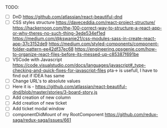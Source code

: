 TODO:
- [ ] DnD
https://github.com/atlassian/react-beautiful-dnd
- [ ] CSS styles structure
https://daveceddia.com/react-project-structure/
https://hackernoon.com/the-100-correct-way-to-structure-a-react-app-or-why-theres-no-such-thing-3ede534ef1ed
https://medium.com/@kswanie21/css-modules-sass-in-create-react-app-37c3152de9
https://medium.com/styled-components/component-folder-pattern-ee42df37ec68
https://engineering.opsgenie.com/how-to-organize-react-files-before-its-messed-up-c85387f691be
- [ ] VSCode with Javascript
https://code.visualstudio.com/docs/languages/javascript#_type-checking-and-quick-fixes-for-javascript-files
pta-> is usefull, I have to find out if IDEA has same
- [ ] Change URL's to absolute values
- [ ] Here it is - https://github.com/atlassian/react-beautiful-dnd/blob/master/stories/3-board-story.js
- [ ] Add creation of new column
- [ ] Add creation of new ticket
- [ ] Add ticket modal window
- [ ] componentDidMount of my RootComponent https://github.com/redux-saga/redux-saga/issues/661